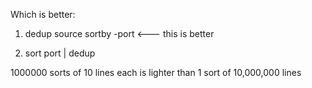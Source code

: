 Which is better:

1) dedup source sortby -port <--- this is better

2) sort port | dedup

1000000 sorts of 10 lines each is lighter than 1 sort of 10,000,000 lines
